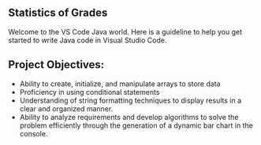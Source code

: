 ## Statistics of Grades

Welcome to the VS Code Java world. Here is a guideline to help you get started to write Java code in Visual Studio Code.

## **Project Objectives:**

- Ability to create, initialize, and manipulate arrays to store data
- Proficiency in using conditional statements
- Understanding of string formatting techniques to display results in a clear and organized manner.
- Ability to analyze requirements and develop algorithms to solve the problem efficiently through the generation of a dynamic bar chart in the console.
